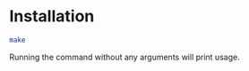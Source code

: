 Installation
============

```bash
make
````

Running the command without any arguments will print usage.
